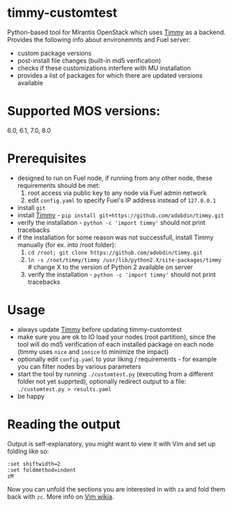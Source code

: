 # timmy-customtest
Python-based tool for Mirantis OpenStack which uses [Timmy](https://github.com/adobdin/timmy) as a backend. Provides the following info about environemnts and Fuel server:
- custom package versions
- post-install file changes (built-in md5 verification)
- checks if these customizations interfere with MU installation
- provides a list of packages for which there are updated versions available

# Supported MOS versions:
6.0, 6.1, 7.0, 8.0

# Prerequisites
- designed to run on Fuel node, if running from any other node, these requirements should be met:
  1. root access via public key to any node via Fuel admin network
  2. edit `config.yaml` to specify Fuel's IP address instead of `127.0.0.1`
- install `git`
- install [Timmy](https://github.com/adobdin/timmy) - `pip install git+https://github.com/adobdin/timmy.git`
- verify the installation - `python -c 'import timmy'` should not print tracebacks
- if the installation for some reason was not successfull, install Timmy manually (for ex. into /root folder):
  1. `cd /root; git clone https://github.com/adobdin/timmy.git`
  2. `ln -s /root/timmy/timmy /usr/lib/python2.X/site-packages/timmy` # change X to the version of Python 2 available on server
  3. verify the installation - `python -c 'import timmy'` should not print tracebacks

# Usage
- always update [Timmy](https://github.com/adobdin/timmy) before updating timmy-customtest
- make sure you are ok to IO load your nodes (root partition), since the tool will do md5 verification of each installed package on each node (timmy uses `nice` and `ionice` to minimize the impact)
- optionally edit `config.yaml` to your liking / requirements - for example you can filter nodes by various parameters
- start the tool by running `./customtest.py` (executing from a different folder not yet supprted), optionally redirect output to a file: `./customtest.py > results.yaml`
- be happy

# Reading the output
Output is self-explanatory, you might want to view it with Vim and set up folding like so:
```
:set shiftwidth=2
:set foldmethod=indent
zM
```
Now you can unfold the sections you are interested in with `za` and fold them back with `zc`. More info on [Vim wikia](http://vim.wikia.com/wiki/Folding).
